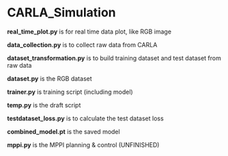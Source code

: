 # CARLA_Simulation

**real_time_plot.py** is for real time data plot, like RGB image 

**data_collection.py** is to collect raw data from CARLA

**dataset_transformation.py** is to build training dataset and test dataset from raw data

**dataset.py** is the RGB dataset

**trainer.py** is training script (including model)

**temp.py** is the draft script

**testdataset_loss.py** is to calculate the test dataset loss

**combined_model.pt** is the saved model

**mppi.py** is the MPPI planning & control (UNFINISHED)
